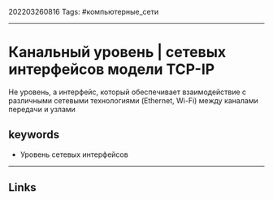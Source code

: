 202203260816
Tags: #компьютерные_сети

---

# Канальный уровень |   сетевых интерфейсов модели TCP-IP
Не уровень, а интерфейс, который обеспечивает взаимодействие с различными сетевыми технологиями (Ethernet, Wi-Fi) между каналами передачи и узлами

## keywords
- Уровень сетевых интерфейсов

---
## Links
